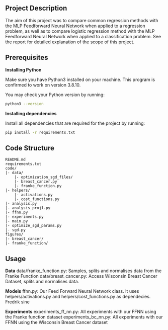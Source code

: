 ## Project Description

The aim of this project was to compare common regression methods with the MLP Feedforward Neural Network when applied to a regression problem, as well as to compare logistic regression method with the MLP Feedforward Neural Network when applied to a classification problem. See the report for detailed explanation of the scope of this project. 

## Prerequisites

**Installing Python**

Make sure you have Python3 installed on your machine. This program is confirmed to work on version 3.8.10.

You may check your Python version by running:
```bash
python3 --version
```

**Installing dependencies**

Install all dependencies that are required for the project by running:
```bash
pip install -r requirements.txt
```

## Code Structure
```
README.md
requirements.txt
code/
|- data/
	|- optimization_sgd_files/
	|- breast_cancer.py
	|- franke_function.py
|- helpers/
	|- activations.py
	|- cost_functions.py
|- analysis.py
|- analysis_proj1.py
|- ffnn.py
|- experiments.py
|- main.py
|- optimize_sgd_params.py
|- sgd.py
figures/
|- breast_cancer/
|- franke_function/
```

## Usage
**Data**
data/franke_function.py: Samples, splits and normalises data from the Franke Function
data/breast_cancer.py: Access Wisconsin Breast Cancer Dataset, splits and normalises data.

**Models**
ffnn.py: Our Feed Forward Neural Network class. It uses helpers/activations.py and helpers/cost_functions.py as dependecies.
Fredrik sine

**Experiments**
experiments_ff_nn.py: All experiments with our FFNN using the Franke function dataset
experiments_bc_nn.py: All experiments with our FFNN using the Wisconsin Breast Cancer dataset


